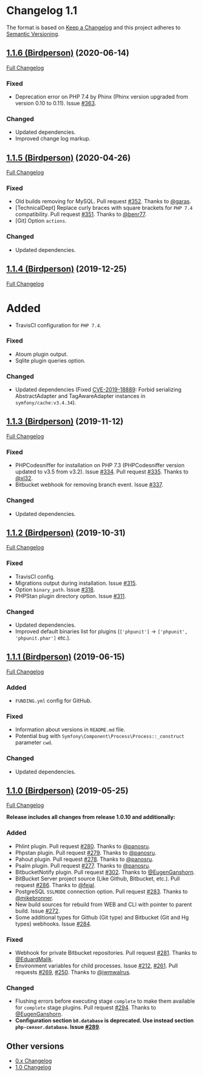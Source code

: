 Changelog 1.1
=============

The format is based on [Keep a Changelog](http://keepachangelog.com/en/1.0.0/) and this project adheres to 
[Semantic Versioning](http://semver.org/spec/v2.0.0.html).


## [1.1.6 (Birdperson)](https://github.com/php-censor/php-censor/tree/1.1.6) (2020-06-14)

[Full Changelog](https://github.com/php-censor/php-censor/compare/1.1.5...1.1.6)

### Fixed

- Deprecation error on PHP 7.4 by Phinx (Phinx version upgraded from version 0.10 to 0.11). Issue 
[#363](https://github.com/php-censor/php-censor/issues/363).

### Changed

- Updated dependencies.
- Improved change log markup.


## [1.1.5 (Birdperson)](https://github.com/php-censor/php-censor/tree/1.1.5) (2020-04-26)

[Full Changelog](https://github.com/php-censor/php-censor/compare/1.1.4...1.1.5)

### Fixed

- Old builds removing for MySQL. Pull request [#352](https://github.com/php-censor/php-censor/pull/352). Thanks to 
[@garas](https://github.com/garas).
- [TechnicalDept] Replace curly braces with square brackets for `PHP 7.4` compatibility. Pull request 
[#351](https://github.com/php-censor/php-censor/pull/351). Thanks to [@benr77](https://github.com/benr77).
- [Git] Option `actions`.

### Changed

- Updated dependencies.


## [1.1.4 (Birdperson)](https://github.com/php-censor/php-censor/tree/1.1.4) (2019-12-25)

[Full Changelog](https://github.com/php-censor/php-censor/compare/1.1.3...1.1.4)

# Added

- TravisCI configuration for `PHP 7.4`.

### Fixed

- Atoum plugin output.
- Sqlite plugin queries option.

### Changed

- Updated dependencies (Fixed [CVE-2019-18889]( https://symfony.com/cve-2019-18889): Forbid 
serializing AbstractAdapter and TagAwareAdapter instances in `symfony/cache:v3.4.34`).


## [1.1.3 (Birdperson)](https://github.com/php-censor/php-censor/tree/1.1.3) (2019-11-12)

[Full Changelog](https://github.com/php-censor/php-censor/compare/1.1.2...1.1.3)

### Fixed

- PHPCodesniffer for installation on PHP 7.3 (PHPCodesniffer version updated to v3.5 from v3.2). Issue 
[#334](https://github.com/php-censor/php-censor/issues/334). Pull 
request [#335](https://github.com/php-censor/php-censor/pull/335). Thanks to [@xl32](https://github.com/xl32).
- Bitbucket webhook for removing branch event. Issue [#337](https://github.com/php-censor/php-censor/issues/337).

### Changed

- Updated dependencies.


## [1.1.2 (Birdperson)](https://github.com/php-censor/php-censor/tree/1.1.2) (2019-10-31)

[Full Changelog](https://github.com/php-censor/php-censor/compare/1.1.1...1.1.2)

### Fixed

- TravisCI config.
- Migrations output during installation. Issue [#315](https://github.com/php-censor/php-censor/issues/315).
- Option `binary_path`. Issue [#318](https://github.com/php-censor/php-censor/issues/318).
- PHPStan plugin directory option. Issue [#311](https://github.com/php-censor/php-censor/issues/311).

### Changed

- Updated dependencies.
- Improved default binaries list for plugins (`['phpunit']` -> `['phpunit', 'phpunit.phar']` etc.).


## [1.1.1 (Birdperson)](https://github.com/php-censor/php-censor/tree/1.1.1) (2019-06-15)

[Full Changelog](https://github.com/php-censor/php-censor/compare/1.1.0...1.1.1)

### Added

- `FUNDING.yml` config for GitHub.

### Fixed

- Information about versions in `README.md` file.
- Potential bug with `Symfony\Component\Process\Process::_construct` parameter `cwd`.

### Changed

- Updated dependencies.


## [1.1.0 (Birdperson)](https://github.com/php-censor/php-censor/tree/1.1.0) (2019-05-25)

[Full Changelog](https://github.com/php-censor/php-censor/compare/1.0.10...1.1.0)

**Release includes all changes from release 1.0.10 and additionally:**

### Added

- Phlint plugin. Pull request [#280](https://github.com/php-censor/php-censor/pull/280). Thanks to 
[@panosru](https://github.com/panosru).
- Phpstan plugin. Pull request [#279](https://github.com/php-censor/php-censor/pull/279). Thanks to 
[@panosru](https://github.com/panosru).
- Pahout plugin. Pull request [#278](https://github.com/php-censor/php-censor/pull/278). Thanks to 
[@panosru](https://github.com/panosru).
- Psalm plugin. Pull request [#277](https://github.com/php-censor/php-censor/pull/277). Thanks to 
[@panosru](https://github.com/panosru).
- BitbucketNotify plugin. Pull request [#302](https://github.com/php-censor/php-censor/pull/302). Thanks to 
[@EugenGanshorn](https://github.com/EugenGanshorn).
- BitBucket Server project source (Like Github, Bitbucket, etc.). Pull request 
[#286](https://github.com/php-censor/php-censor/pull/286). Thanks to [@fejal](https://github.com/fejal).
- PostgreSQL `SSLMODE` connection option. Pull request [#283](https://github.com/php-censor/php-censor/pull/283). 
Thanks to [@mikebronner](https://github.com/mikebronner).
- New build sources for rebuild from WEB and CLI with pointer to parent build. Issue 
[#272](https://github.com/php-censor/php-censor/issues/272).
- Some additional types for Github (Git type) and Bitbucket (Git and Hg types) webhooks. Issue 
[#284](https://github.com/php-censor/php-censor/issues/284).

### Fixed

- Webhook for private Bitbucket repositories. Pull request [#281](https://github.com/php-censor/php-censor/pull/281). 
Thanks to [@EduardMalik](https://github.com/EduardMalik).
- Environment variables for child processes. Issue [#212](https://github.com/php-censor/php-censor/issues/212), 
[#261](https://github.com/php-censor/php-censor/issues/261). Pull requests 
[#269](https://github.com/php-censor/php-censor/pull/269), [#250](https://github.com/php-censor/php-censor/pull/250). 
Thanks to [@jwmwalrus](https://github.com/jwmwalrus).

### Changed

- Flushing errors before executing stage `complete` to make them available for `complete` stage plugins. Pull request 
[#294](https://github.com/php-censor/php-censor/pull/294). Thanks to [@EugenGanshorn](https://github.com/EugenGanshorn).
- **Configuration section `b8.database` is deprecated. Use instead section `php-censor.database`. Issue 
[#289](https://github.com/php-censor/php-censor/issues/289)**.


## Other versions

- [0.x Changelog](/docs/CHANGELOG_0.x.md)
- [1.0 Changelog](/docs/CHANGELOG_1.0.md)
